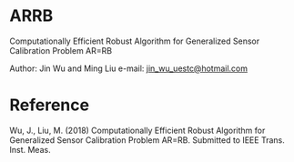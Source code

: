 # ARRB
Computationally Efficient Robust Algorithm for Generalized Sensor Calibration Problem AR=RB

Author: Jin Wu and Ming Liu
e-mail: jin_wu_uestc@hotmail.com
 
# Reference
Wu, J., Liu, M. (2018) Computationally Efficient Robust Algorithm for Generalized Sensor Calibration Problem AR=RB. Submitted to IEEE Trans. Inst. Meas.
